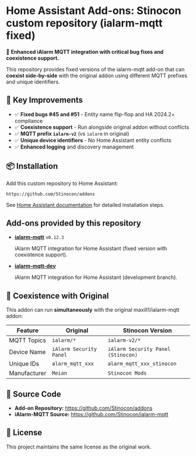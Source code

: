 # Home Assistant Add-ons: Stinocon custom repository (ialarm-mqtt fixed)

🚀 **Enhanced iAlarm MQTT integration with critical bug fixes and coexistence support.**

This repository provides fixed versions of the ialarm-mqtt add-on that can **coexist side-by-side** with the original addon using different MQTT prefixes and unique identifiers.

## 🔧 Key Improvements

- ✅ **Fixed bugs #45 and #51** - Entity name flip-flop and HA 2024.2+ compliance
- ✅ **Coexistence support** - Run alongside original addon without conflicts  
- ✅ **MQTT prefix `ialarm-v2`** (vs `ialarm` in original)
- ✅ **Unique device identifiers** - No Home Assistant entity conflicts
- ✅ **Enhanced logging** and discovery management

## 📦 Installation

Add this custom repository to Home Assistant:

```
https://github.com/Stinocon/addons
```

See [Home Assistant documentation](https://www.home-assistant.io/common-tasks/os#installing-third-party-add-ons) for detailed installation steps.

## Add-ons provided by this repository

- **[ialarm-mqtt](ialarm-mqtt/README.md)** `v0.12.3`

    iAlarm MQTT integration for Home Assistant (fixed version with coexistence support).
    
- **[ialarm-mqtt-dev](ialarm-mqtt-dev/README.md)**

    iAlarm MQTT integration for Home Assistant (development branch).

## 🤝 Coexistence with Original

This addon can run **simultaneously** with the original maxill1/ialarm-mqtt addon:

| Feature | Original | Stinocon Version |
|---------|----------|------------------|
| MQTT Topics | `ialarm/*` | `ialarm-v2/*` |
| Device Name | `iAlarm Security Panel` | `iAlarm Security Panel (Stinocon)` |
| Unique IDs | `alarm_mqtt_xxx` | `alarm_mqtt_xxx_stinocon` |
| Manufacturer | `Meian` | `Stinocon Mods` |

## 🔗 Source Code

- **Add-on Repository:** https://github.com/Stinocon/addons
- **iAlarm-MQTT Source:** https://github.com/Stinocon/ialarm-mqtt

## 📝 License

This project maintains the same license as the original work.